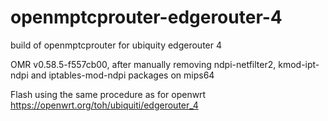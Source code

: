 # openmptcprouter-edgerouter-4
build of openmptcprouter for ubiquity edgerouter 4 

OMR v0.58.5-f557cb00, after manually removing ndpi-netfilter2, kmod-ipt-ndpi and iptables-mod-ndpi packages on mips64

Flash using the same procedure as for openwrt https://openwrt.org/toh/ubiquiti/edgerouter_4
